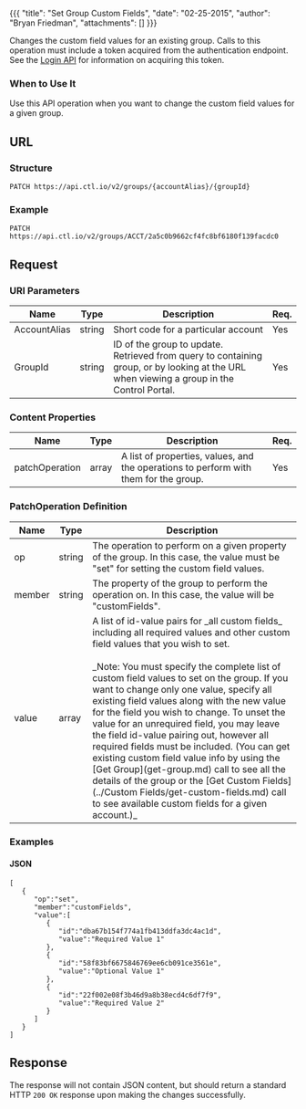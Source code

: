 {{{
  "title": "Set Group Custom Fields",
  "date": "02-25-2015",
  "author": "Bryan Friedman",
  "attachments": []
}}}

Changes the custom field values for an existing group. Calls to this operation must include a token acquired from the authentication endpoint. See the [Login API](../Authentication/login.md) for information on acquiring this token.

### When to Use It

Use this API operation when you want to change the custom field values for a given group.

## URL

### Structure

    PATCH https://api.ctl.io/v2/groups/{accountAlias}/{groupId}

### Example

    PATCH https://api.ctl.io/v2/groups/ACCT/2a5c0b9662cf4fc8bf6180f139facdc0

## Request

### URI Parameters

<table>
  <thead>
    <tr>
      <th>Name</th>
      <th>Type</th>
      <th>Description</th>
      <th>Req.</th>
    </tr>
  </thead>
  <tbody>
    <tr>
      <td>AccountAlias</td>
      <td>string</td>
      <td>Short code for a particular account</td>
      <td>Yes</td>
    </tr>
    <tr>
      <td>GroupId</td>
      <td>string</td>
      <td>ID of the group to update. Retrieved from query to containing group, or by looking at the URL when viewing a group in the Control Portal.</td>
      <td>Yes</td>
    </tr>
  </tbody>
</table>

### Content Properties

<table>
  <thead>
    <tr>
      <th>Name</th>
      <th>Type</th>
      <th>Description</th>
      <th>Req.</th>
    </tr>
  </thead>
  <tbody>
    <tr>
      <td>patchOperation</td>
      <td>array</td>
      <td>A list of properties, values, and the operations to perform with them for the group.</td>
      <td>Yes</td>
    </tr>
  </tbody>
</table>

### PatchOperation Definition

<table>
  <thead>
    <tr>
      <th>Name</th>
      <th>Type</th>
      <th>Description</th>
    </tr>
  </thead>
  <tbody>
    <tr>
      <td>op</td>
      <td>string</td>
      <td>The operation to perform on a given property of the group. In this case, the value must be "set" for setting the custom field values.
</td>
    </tr>
    <tr>
      <td>member</td>
      <td>string</td>
      <td>The property of the group to perform the operation on. In this case, the value will be "customFields".</td>
    </tr>
    <tr>
      <td>value</td>
      <td>array</td>
      <td>A list of id-value pairs for _all custom fields_ including all required values and other custom field values that you wish to set.<br/><br/>_Note: You must specify the complete list of custom field values to set on the group. If you want to change only one value, specify all existing field values along with the new value for the field you wish to change. To unset the value for an unrequired field, you may leave the field id-value pairing out, however all required fields must be included. (You can get existing custom field value info by using the [Get Group](get-group.md) call to see all the details of the group or the [Get Custom Fields](../Custom Fields/get-custom-fields.md) call to see available custom fields for a given account.)_</td>
    </tr>
  </tbody>
</table>


### Examples

#### JSON

    [
       {
          "op":"set",
          "member":"customFields",
          "value":[
             {
                "id":"dba67b154f774a1fb413ddfa3dc4ac1d",
                "value":"Required Value 1"
             },
             {
                "id":"58f83bf6675846769ee6cb091ce3561e",
                "value":"Optional Value 1"
             },
             {
                "id":"22f002e08f3b46d9a8b38ecd4c6df7f9",
                "value":"Required Value 2"
             }
          ]
       }
    ]

## Response

The response will not contain JSON content, but should return a standard HTTP `200 OK` response upon making the changes successfully.

